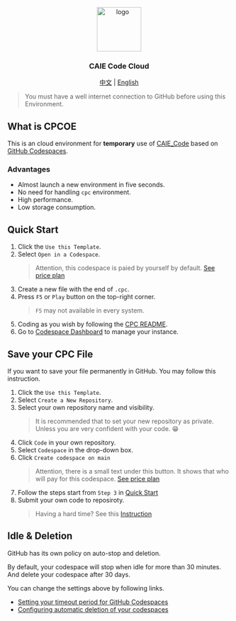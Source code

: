 <p align="center">
<a href="https://github.com/createchstudio/caie-code-cloud/">
<img src="https://raw.githubusercontent.com/iewnfod/CAIE_Code/stable/assets/cpc-cloud.svg" width="100" height="100" alt="logo">
</a>
<h3 align="center">CAIE Code Cloud</h3>
</p>
<p align="center">
<a href="./README_zh.md">中文</a> | <a href="./README.md">English</a>
</p>

> You must have a well internet connection to GitHub before using this Environment.

## What is CPCOE

This is an cloud environment for **temporary** use of [CAIE_Code](https://github.com/iewnfod/CAIE_Code) based on [GitHub Codespaces](https://docs.github.com/en/codespaces/overview).

### Advantages

- Almost launch a new environment in five seconds.
- No need for handling `cpc` environment.
- High performance.
- Low storage consumption.

## Quick Start

1. Click the `Use this Template`.
2. Select `Open in a Codespace`.
    > Attention, this codespace is paied by yourself by default. [See price plan](https://docs.github.com/en/get-started/learning-about-github/githubs-plans)
3. Create a new file with the end of `.cpc`.
4. Press `F5` or `Play` button on the top-right corner.
    > `F5` may not available in every system.
5. Coding as you wish by following the [CPC README](https://github.com/iewnfod/CAIE_Code/blob/stable/README.md).
6. Go to [Codespace Dashboard](https://github.com/codespaces) to manage your instance.

## Save your CPC File

If you want to save your file permanently in GitHub. You may follow this instruction.

1. Click the `Use this Template`.
2. Select `Create a New Repository`.
3. Select your own repository name and visibility.
   > It is recommended that to set your new repository as private. Unless you are very confident with your code. 😁
4. Click `Code` in your own repository.
5. Select `Codespace` in the drop-down box.
6. Click `Create codespace on main`
   > Attention, there is a small text under this button. It shows that who will pay for this codespace. [See price plan](https://docs.github.com/en/get-started/learning-about-github/githubs-plans)
7. Follow the steps start from `Step 3` in [Quick Start](https://github.com/CreatechStudio/CAIE-Code-Environment?tab=readme-ov-file#quick-start)
8. Submit your own code to reposiroty.
   > Having a hard time? See this [Instruction](https://code.visualstudio.com/docs/sourcecontrol/overview)

## Idle & Deletion
GitHub has its own policy on auto-stop and deletion.

By default, your codespace will stop when idle for more than 30 minutes. And delete your codespace after 30 days.

You can change the settings above by following links.
- [Setting your timeout period for GitHub Codespaces](https://docs.github.com/en/codespaces/setting-your-user-preferences/setting-your-timeout-period-for-github-codespaces)
- [Configuring automatic deletion of your codespaces](https://docs.github.com/en/codespaces/setting-your-user-preferences/configuring-automatic-deletion-of-your-codespaces)
